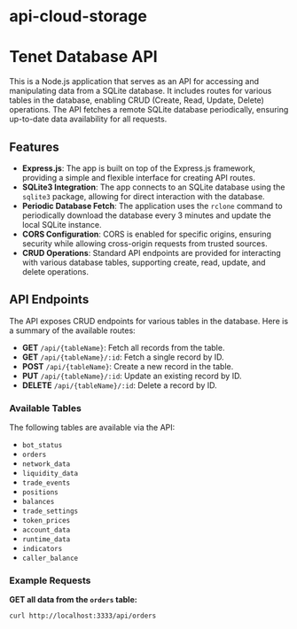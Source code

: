 # api-cloud-storage

# Tenet Database API

This is a Node.js application that serves as an API for accessing and manipulating data from a SQLite database. It includes routes for various tables in the database, enabling CRUD (Create, Read, Update, Delete) operations. The API fetches a remote SQLite database periodically, ensuring up-to-date data availability for all requests.

## Features

- **Express.js**: The app is built on top of the Express.js framework, providing a simple and flexible interface for creating API routes.
- **SQLite3 Integration**: The app connects to an SQLite database using the `sqlite3` package, allowing for direct interaction with the database.
- **Periodic Database Fetch**: The application uses the `rclone` command to periodically download the database every 3 minutes and update the local SQLite instance.
- **CORS Configuration**: CORS is enabled for specific origins, ensuring security while allowing cross-origin requests from trusted sources.
- **CRUD Operations**: Standard API endpoints are provided for interacting with various database tables, supporting create, read, update, and delete operations.

## API Endpoints

The API exposes CRUD endpoints for various tables in the database. Here is a summary of the available routes:

- **GET** `/api/{tableName}`: Fetch all records from the table.
- **GET** `/api/{tableName}/:id`: Fetch a single record by ID.
- **POST** `/api/{tableName}`: Create a new record in the table.
- **PUT** `/api/{tableName}/:id`: Update an existing record by ID.
- **DELETE** `/api/{tableName}/:id`: Delete a record by ID.

### Available Tables

The following tables are available via the API:

- `bot_status`
- `orders`
- `network_data`
- `liquidity_data`
- `trade_events`
- `positions`
- `balances`
- `trade_settings`
- `token_prices`
- `account_data`
- `runtime_data`
- `indicators`
- `caller_balance`

### Example Requests

**GET all data from the `orders` table:**

```bash
curl http://localhost:3333/api/orders
